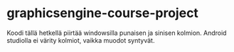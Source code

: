 # graphicsengine-course-project
Koodi tällä hetkellä piirtää windowsilla punaisen ja sinisen kolmion.
Android studiolla ei värity kolmiot, vaikka muodot syntyvät. 
